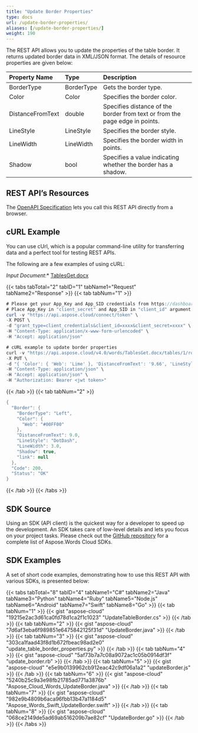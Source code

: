 ```yaml
---
title: "Update Border Properties"
type: docs
url: /update-border-properties/
aliases: [/update-border-properties/]
weight: 190
---
```


The REST API allows you to update the properties of the table border. It returns updated border data in XML/JSON format. The details of resource properties are given below:

|Property Name|Type|Description|
| :- | :- | :- |
|BorderType|BorderType|Gets the border type.|
|Color|Color|Specifies the border color.|
|DistanceFromText|double|Specifies distance of the border from text or from the page edge in points.|
|LineStyle|LineStyle|Specifies the border style.|
|LineWidth|LineWidth|Specifies the border width in points.|
|Shadow|bool|Specifies a value indicating whether the border has a shadow.|

## REST API’s Resources

The [OpenAPI Specification](https://apireference.aspose.cloud/words/#/Borders/UpdateBorder) lets you call this REST API directly from a browser.

## cURL Example

You can use cUrl, which is a popular command-line utility for transferring data and a perfect tool for testing REST APIs.

The following are a few examples of using cURL:

*Input Document:** [TablesGet.docx](attachments/885355/1180119.docx)

{{< tabs tabTotal="2" tabID="1" tabName1="Request" tabName2="Response" >}}
{{< tab tabNum="1" >}}

```JAVA
# Please get your App_Key and App_SID credentials from https://dashboard.aspose.cloud/#/apps.
# Place App_Key in "client_secret" and App_SID in "client_id" argument.
curl -v "https://api.aspose.cloud/connect/token" \
-X POST \
-d "grant_type=client_credentials&client_id=xxxx&client_secret=xxxx" \
-H "Content-Type: application/x-www-form-urlencoded" \
-H "Accept: application/json"

# cURL example to update border properties
curl -v "https://api.aspose.cloud/v4.0/words/TablesGet.docx/tables/1/rows/0/cells/0/borders/left" \
-X PUT \
-d "{ 'Color': { 'Web': 'Lime' }, 'DistanceFromText': '9.66', 'LineStyle': 'DotDash', 'LineWidth': '3', 'Shadow': 'true' }" \
-H "Content-Type: application/json" \
-H "Accept: application/json" \
-H "Authorization: Bearer <jwt token>"
```

{{< /tab >}}
{{< tab tabNum="2" >}}

```JAVA
{
  "Border": {
    "BorderType": "Left",
    "Color": {
      "Web": "#00FF00"
    },
    "DistanceFromText": 9.0,
    "LineStyle": "DotDash",
    "LineWidth": 3.0,
    "Shadow": true,
    "link": null
  },
  "Code": 200,
  "Status": "OK"
}
```

{{< /tab >}}
{{< /tabs >}}
## SDK Source

Using an SDK (API client) is the quickest way for a developer to speed up the development. An SDK takes care of low-level details and lets you focus on your project tasks. Please check out the [GitHub repository](https://github.com/aspose-words-cloud) for a complete list of Aspose.Words Cloud SDKs.

## SDK Examples

A set of short code examples, demonstrating how to use this REST API with various SDKs, is presented below:

{{< tabs tabTotal="8" tabID="4" tabName1="C#" tabName2="Java" tabName3="Python" tabName4="Ruby" tabName5="Node.js" tabName6="Android" tabName7="Swift" tabName8="Go" >}}
{{< tab tabNum="1" >}}
{{< gist "aspose-cloud" "19215e2ac3d61ca0fd78d1ca2f1c1023" "UpdateTableBorder.cs" >}}
{{< /tab >}}
{{< tab tabNum="2" >}}
{{< gist "aspose-cloud" "7d6af3eba6f989851e6475842125f31d" "UpdateBorder.java" >}}
{{< /tab >}}
{{< tab tabNum="3" >}}
{{< gist "aspose-cloud" "303ca1faad43f8d1b672fbeac98ad2e0" "update_table_border_properties.py" >}}
{{< /tab >}}
{{< tab tabNum="4" >}}
{{< gist "aspose-cloud" "5af73b7a7c08a9072ac1c05b0914df3f" "update_border.rb" >}}
{{< /tab >}}
{{< tab tabNum="5" >}}
{{< gist "aspose-cloud" "e5e9b0139962cb912eac42c9df06a1a2" "updateBorder.js" >}}
{{< /tab >}}
{{< tab tabNum="6" >}}
{{< gist "aspose-cloud" "5240b25c9a3e98fb21785ad771a3876b" "Aspose_Cloud_Words_UpdateBorder.java" >}}
{{< /tab >}}
{{< tab tabNum="7" >}}
{{< gist "aspose-cloud" "982e9b4809b6aca96fbb13b47a1184d5" "Aspose_Words_Swift_UpdateBorder.swift" >}}
{{< /tab >}}
{{< tab tabNum="8" >}}
{{< gist "aspose-cloud" "068ce2149de5ad69ab516209b7ae82cf" "UpdateBorder.go" >}}
{{< /tab >}}
{{< /tabs >}}
